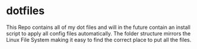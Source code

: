 # dotfiles
This Repo contains all of my dot files and will in the future contain an install script to apply all config files automatically.
The folder structure mirrors the Linux File System making it easy to find the correct place to put all the files.
